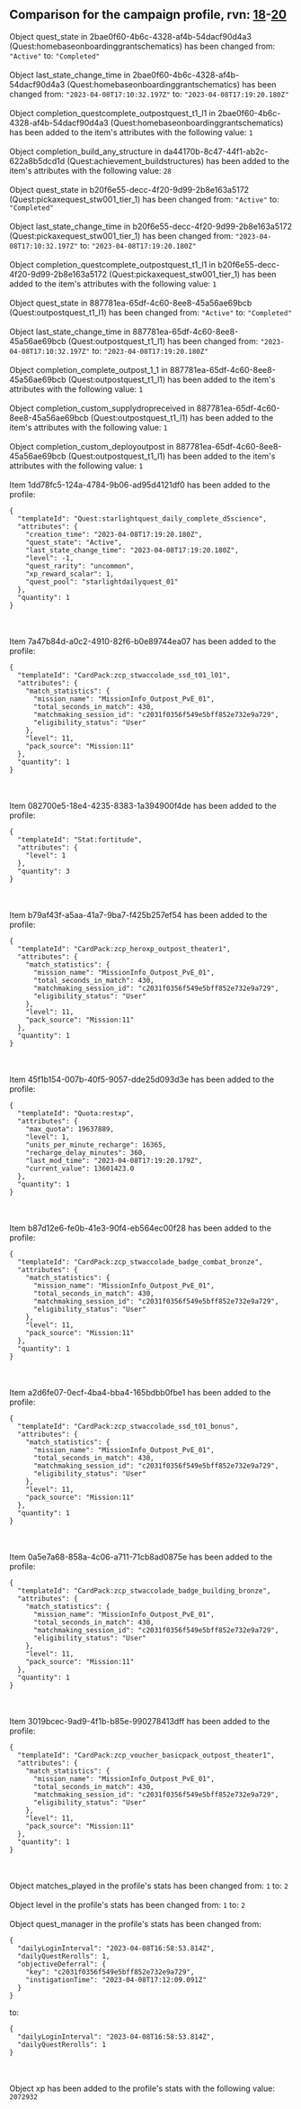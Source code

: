 ## Comparison for the campaign profile, rvn: [18](https://github.com/PRO100KatYT/FortniteProfileRevisions/tree/main/profiles/campaign/18%20campaign.json)-[20](https://github.com/PRO100KatYT/FortniteProfileRevisions/tree/main/profiles/campaign/20%20campaign.json)

Object quest_state in 2bae0f60-4b6c-4328-af4b-54dacf90d4a3 (Quest:homebaseonboardinggrantschematics) has been changed from: `"Active"` to: `"Completed"`
<br><br>
Object last_state_change_time in 2bae0f60-4b6c-4328-af4b-54dacf90d4a3 (Quest:homebaseonboardinggrantschematics) has been changed from: `"2023-04-08T17:10:32.197Z"` to: `"2023-04-08T17:19:20.180Z"`
<br><br>
Object completion_questcomplete_outpostquest_t1_l1 in 2bae0f60-4b6c-4328-af4b-54dacf90d4a3 (Quest:homebaseonboardinggrantschematics) has been added to the item's attributes with the following value: `1`
<br><br>
Object completion_build_any_structure in da44170b-8c47-44f1-ab2c-622a8b5dcd1d (Quest:achievement_buildstructures) has been added to the item's attributes with the following value: `28`
<br><br>
Object quest_state in b20f6e55-decc-4f20-9d99-2b8e163a5172 (Quest:pickaxequest_stw001_tier_1) has been changed from: `"Active"` to: `"Completed"`
<br><br>
Object last_state_change_time in b20f6e55-decc-4f20-9d99-2b8e163a5172 (Quest:pickaxequest_stw001_tier_1) has been changed from: `"2023-04-08T17:10:32.197Z"` to: `"2023-04-08T17:19:20.180Z"`
<br><br>
Object completion_questcomplete_outpostquest_t1_l1 in b20f6e55-decc-4f20-9d99-2b8e163a5172 (Quest:pickaxequest_stw001_tier_1) has been added to the item's attributes with the following value: `1`
<br><br>
Object quest_state in 887781ea-65df-4c60-8ee8-45a56ae69bcb (Quest:outpostquest_t1_l1) has been changed from: `"Active"` to: `"Completed"`
<br><br>
Object last_state_change_time in 887781ea-65df-4c60-8ee8-45a56ae69bcb (Quest:outpostquest_t1_l1) has been changed from: `"2023-04-08T17:10:32.197Z"` to: `"2023-04-08T17:19:20.180Z"`
<br><br>
Object completion_complete_outpost_1_1 in 887781ea-65df-4c60-8ee8-45a56ae69bcb (Quest:outpostquest_t1_l1) has been added to the item's attributes with the following value: `1`
<br><br>
Object completion_custom_supplydropreceived in 887781ea-65df-4c60-8ee8-45a56ae69bcb (Quest:outpostquest_t1_l1) has been added to the item's attributes with the following value: `1`
<br><br>
Object completion_custom_deployoutpost in 887781ea-65df-4c60-8ee8-45a56ae69bcb (Quest:outpostquest_t1_l1) has been added to the item's attributes with the following value: `1`
<br><br>
Item 1dd78fc5-124a-4784-9b06-ad95d4121df0 has been added to the profile:

```
{
  "templateId": "Quest:starlightquest_daily_complete_d5science",
  "attributes": {
    "creation_time": "2023-04-08T17:19:20.180Z",
    "quest_state": "Active",
    "last_state_change_time": "2023-04-08T17:19:20.180Z",
    "level": -1,
    "quest_rarity": "uncommon",
    "xp_reward_scalar": 1,
    "quest_pool": "starlightdailyquest_01"
  },
  "quantity": 1
}
```

<br><br>
Item 7a47b84d-a0c2-4910-82f6-b0e89744ea07 has been added to the profile:

```
{
  "templateId": "CardPack:zcp_stwaccolade_ssd_t01_l01",
  "attributes": {
    "match_statistics": {
      "mission_name": "MissionInfo_Outpost_PvE_01",
      "total_seconds_in_match": 430,
      "matchmaking_session_id": "c2031f0356f549e5bff852e732e9a729",
      "eligibility_status": "User"
    },
    "level": 11,
    "pack_source": "Mission:11"
  },
  "quantity": 1
}
```

<br><br>
Item 082700e5-18e4-4235-8383-1a394900f4de has been added to the profile:

```
{
  "templateId": "Stat:fortitude",
  "attributes": {
    "level": 1
  },
  "quantity": 3
}
```

<br><br>
Item b79af43f-a5aa-41a7-9ba7-f425b257ef54 has been added to the profile:

```
{
  "templateId": "CardPack:zcp_heroxp_outpost_theater1",
  "attributes": {
    "match_statistics": {
      "mission_name": "MissionInfo_Outpost_PvE_01",
      "total_seconds_in_match": 430,
      "matchmaking_session_id": "c2031f0356f549e5bff852e732e9a729",
      "eligibility_status": "User"
    },
    "level": 11,
    "pack_source": "Mission:11"
  },
  "quantity": 1
}
```

<br><br>
Item 45f1b154-007b-40f5-9057-dde25d093d3e has been added to the profile:

```
{
  "templateId": "Quota:restxp",
  "attributes": {
    "max_quota": 19637889,
    "level": 1,
    "units_per_minute_recharge": 16365,
    "recharge_delay_minutes": 360,
    "last_mod_time": "2023-04-08T17:19:20.179Z",
    "current_value": 13601423.0
  },
  "quantity": 1
}
```

<br><br>
Item b87d12e6-fe0b-41e3-90f4-eb564ec00f28 has been added to the profile:

```
{
  "templateId": "CardPack:zcp_stwaccolade_badge_combat_bronze",
  "attributes": {
    "match_statistics": {
      "mission_name": "MissionInfo_Outpost_PvE_01",
      "total_seconds_in_match": 430,
      "matchmaking_session_id": "c2031f0356f549e5bff852e732e9a729",
      "eligibility_status": "User"
    },
    "level": 11,
    "pack_source": "Mission:11"
  },
  "quantity": 1
}
```

<br><br>
Item a2d6fe07-0ecf-4ba4-bba4-165bdbb0fbe1 has been added to the profile:

```
{
  "templateId": "CardPack:zcp_stwaccolade_ssd_t01_bonus",
  "attributes": {
    "match_statistics": {
      "mission_name": "MissionInfo_Outpost_PvE_01",
      "total_seconds_in_match": 430,
      "matchmaking_session_id": "c2031f0356f549e5bff852e732e9a729",
      "eligibility_status": "User"
    },
    "level": 11,
    "pack_source": "Mission:11"
  },
  "quantity": 1
}
```

<br><br>
Item 0a5e7a68-858a-4c06-a711-71cb8ad0875e has been added to the profile:

```
{
  "templateId": "CardPack:zcp_stwaccolade_badge_building_bronze",
  "attributes": {
    "match_statistics": {
      "mission_name": "MissionInfo_Outpost_PvE_01",
      "total_seconds_in_match": 430,
      "matchmaking_session_id": "c2031f0356f549e5bff852e732e9a729",
      "eligibility_status": "User"
    },
    "level": 11,
    "pack_source": "Mission:11"
  },
  "quantity": 1
}
```

<br><br>
Item 3019bcec-9ad9-4f1b-b85e-990278413dff has been added to the profile:

```
{
  "templateId": "CardPack:zcp_voucher_basicpack_outpost_theater1",
  "attributes": {
    "match_statistics": {
      "mission_name": "MissionInfo_Outpost_PvE_01",
      "total_seconds_in_match": 430,
      "matchmaking_session_id": "c2031f0356f549e5bff852e732e9a729",
      "eligibility_status": "User"
    },
    "level": 11,
    "pack_source": "Mission:11"
  },
  "quantity": 1
}
```

<br><br>
Object matches_played in the profile's stats has been changed from: `1` to: `2`
<br><br>
Object level in the profile's stats has been changed from: `1` to: `2`
<br><br>
Object quest_manager in the profile's stats has been changed from:

```
{
  "dailyLoginInterval": "2023-04-08T16:58:53.814Z",
  "dailyQuestRerolls": 1,
  "objectiveDeferral": {
    "key": "c2031f0356f549e5bff852e732e9a729",
    "instigationTime": "2023-04-08T17:12:09.091Z"
  }
}
```

to:

```
{
  "dailyLoginInterval": "2023-04-08T16:58:53.814Z",
  "dailyQuestRerolls": 1
}
```

<br><br>
Object xp has been added to the profile's stats with the following value: `2072932`
<br><br>
